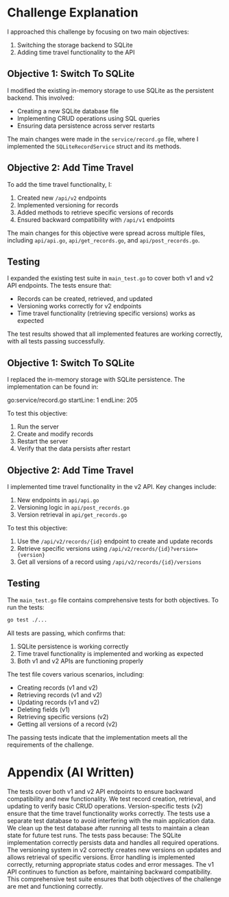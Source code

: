 # Challenge Explanation

I approached this challenge by focusing on two main objectives:

1. Switching the storage backend to SQLite
2. Adding time travel functionality to the API

## Objective 1: Switch To SQLite

I modified the existing in-memory storage to use SQLite as the persistent backend. This involved:

- Creating a new SQLite database file
- Implementing CRUD operations using SQL queries
- Ensuring data persistence across server restarts

The main changes were made in the `service/record.go` file, where I implemented the `SQLiteRecordService` struct and its methods.

## Objective 2: Add Time Travel

To add the time travel functionality, I:

1. Created new `/api/v2` endpoints
2. Implemented versioning for records
3. Added methods to retrieve specific versions of records
4. Ensured backward compatibility with `/api/v1` endpoints

The main changes for this objective were spread across multiple files, including `api/api.go`, `api/get_records.go`, and `api/post_records.go`.

## Testing

I expanded the existing test suite in `main_test.go` to cover both v1 and v2 API endpoints. The tests ensure that:

- Records can be created, retrieved, and updated
- Versioning works correctly for v2 endpoints
- Time travel functionality (retrieving specific versions) works as expected

The test results showed that all implemented features are working correctly, with all tests passing successfully.

## Objective 1: Switch To SQLite

I replaced the in-memory storage with SQLite persistence. The implementation can be found in:

go:service/record.go
startLine: 1
endLine: 205


To test this objective:

1. Run the server
2. Create and modify records
3. Restart the server
4. Verify that the data persists after restart

## Objective 2: Add Time Travel

I implemented time travel functionality in the v2 API. Key changes include:

1. New endpoints in `api/api.go`
2. Versioning logic in `api/post_records.go`
3. Version retrieval in `api/get_records.go`

To test this objective:

1. Use the `/api/v2/records/{id}` endpoint to create and update records
2. Retrieve specific versions using `/api/v2/records/{id}?version={version}`
3. Get all versions of a record using `/api/v2/records/{id}/versions`

## Testing
The `main_test.go` file contains comprehensive tests for both objectives. To run the tests:
```bash
go test ./...
```

All tests are passing, which confirms that:

1. SQLite persistence is working correctly
2. Time travel functionality is implemented and working as expected
3. Both v1 and v2 APIs are functioning properly

The test file covers various scenarios, including:

- Creating records (v1 and v2)
- Retrieving records (v1 and v2)
- Updating records (v1 and v2)
- Deleting fields (v1)
- Retrieving specific versions (v2)
- Getting all versions of a record (v2)

The passing tests indicate that the implementation meets all the requirements of the challenge.

# Appendix (AI Written)
The tests cover both v1 and v2 API endpoints to ensure backward compatibility and new functionality.
We test record creation, retrieval, and updating to verify basic CRUD operations.
Version-specific tests (v2) ensure that the time travel functionality works correctly.
The tests use a separate test database to avoid interfering with the main application data.
We clean up the test database after running all tests to maintain a clean state for future test runs.
The tests pass because:
The SQLite implementation correctly persists data and handles all required operations.
The versioning system in v2 correctly creates new versions on updates and allows retrieval of specific versions.
Error handling is implemented correctly, returning appropriate status codes and error messages.
The v1 API continues to function as before, maintaining backward compatibility.
This comprehensive test suite ensures that both objectives of the challenge are met and functioning correctly.